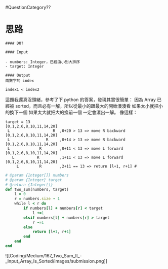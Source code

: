 #QuestionCategory??

# 思路

```ad-note
#### DO?

#### Input

- numbers: Integer，已經由小到大排序
- target: Integer

#### Output
兩數字的 index

index1 < index2
```

這題我還真沒頭緒，參考了下 python 的答案，發現其實很簡單：
因為 Array 已經被 sorted，而且必有一解，所以從最小的跟最大的開始湊湊看
如果太小就把小的換下一個
如果太大就把大的換前一個
一定會湊出一解。
像這樣：

```plaintext
target = 13
[0,1,2,6,8,10,11,14,20]
 L                   R  ,0+20 > 13 => move R backward
[0,1,2,6,8,10,11,14,20]
 L                R     ,0+14 > 13 => move R backward
[0,1,2,6,8,10,11,14,20]
 L             R        ,0+11 < 13 => move L forward
[0,1,2,6,8,10,11,14,20]
   L          R         ,1+11 < 13 => move L forward
[0,1,2,6,8,10,11,14,20]
     L         R        ,2+11 == 13 => return [l+1, r+1] #
```

```ruby
# @param {Integer[]} numbers
# @param {Integer} target
# @return {Integer[]}
def two_sum(numbers, target)
    l = 0
    r = numbers.size - 1
    while l < r do
        if numbers[l] + numbers[r] < target
            l +=1
        elsif numbers[l] + numbers[r] > target
            r -=1
        else
            return [l+1, r+1]
        end
    end
end
```

![[Coding/Medium/167_Two_Sum_II_-_Input_Array_Is_Sorted/images/submission.png]]
